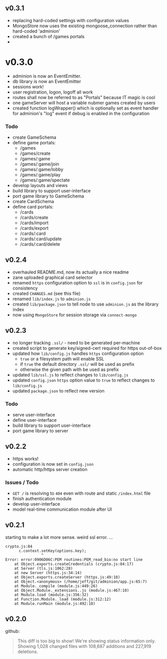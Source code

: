 
## v0.3.1
* replacing hard-coded settings with configuration values
* MongoStore now uses the existing mongoose_connection rather than hard-coded 'adminion'
* created a bunch of /games portals 
* 

# v0.3.0
* adminion is now an EventEmitter.
* db library is now an EventEmitter
* sessions work!
* user registration, logon, logoff all work
* routes shall now be referred to as "Portals" because IT magic is cool
* one gameServer will host a variable nubmer games created by users
* created function logWrapper() which is optionally set as event handler for adminion's "log" event if debug is enabled in the configuration

### Todo
* create GameSchema
* define game portals: 
  * /games
  * /games/create
  * /games/:game
  * /games/:game/join
  * /games/:game/lobby
  * /games/:game/play
  * /games/:game/spectate
* develop layouts and views
* build library to support user-interface
* port game library to GameSchema
* create CardSchema
* define card portals:
  * /cards
  * /cards/create
  * /cards/import
  * /cards/export
  * /cards/:card
  * /cards/:card/update
  * /cards/:card/delete
  


## v0.2.4
* overhauled README.md, now its actually a nice readme 
* zane uploaded graphical card selector
* renamed `https` configuration option to `ssl` is in `config.json` for consistency
* created `CHANGES.md` (see this file)
* renamed `lib/index.js` to `adminion.js`
* created `lib/package.json` to tell node to use `adminion.js` as the library index
* now using `MongoStore` for session storage via `connect-mongo`

## v0.2.3
* no longer tracking `.ssl/` - need to be generated per-machine
* created script to generate key/signed-cert required for https out-of-box
* updated how `lib/config.js` handles `https` configuration option
  * `true` or a filesystem path will enable SSL
  * if `true` the default directory `.ssl/` will be used as prefix
  * otherwise the given path with be used as prefix
* updated `lib/ssl.js` to reflect changes to `lib/config.js`
* updated `config.json` `https` option value to `true` to reflect changes to `lib/config.js`
* updated `package.json` to reflect new version

### Todo
* serve user-interface
* define user-interface
* build library to support user-interface
* port game library to server

## v0.2.2
* https works!
* configuration is now set in `config.json`
* automatic http/https server creation

### Issues / Todo
* `GET /` is resolving to `404` even with route and static `/index.html` file
* finish authentication module
* develop user-interface
* model real-time communication module after UI

## v0.2.1
starting to make a lot more sense. weird ssl error. …

    crypto.js:84
          c.context.setKey(options.key);
                    ^
    Error: error:0906D06C:PEM routines:PEM_read_bio:no start line
        at Object.exports.createCredentials (crypto.js:84:17)
        at Server (tls.js:1062:28)
        at new Server (https.js:34:14)
        at Object.exports.createServer (https.js:49:10)
        at Object.<anonymous> (/home/jeff/git/adminion/app.js:65:7)
        at Module._compile (module.js:449:26)
        at Object.Module._extensions..js (module.js:467:10)
        at Module.load (module.js:356:32)
        at Function.Module._load (module.js:312:12)
        at Module.runMain (module.js:492:10)

## v0.2.0
github:
> This diff is too big to show! We're showing status information only.
> Showing 1,028 changed files with 108,687 additions and 227,919 deletions.
